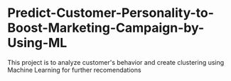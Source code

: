 # Predict-Customer-Personality-to-Boost-Marketing-Campaign-by-Using-ML
This project is to analyze customer's behavior and create clustering using Machine Learning for further recomendations
